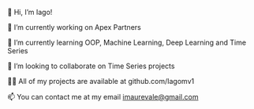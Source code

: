 👋 Hi, I’m Iago!

🔭 I’m currently working on Apex Partners

🌱 I’m currently learning OOP, Machine Learning, Deep Learning and Time Series

👯 I’m looking to collaborate on Time Series projects

👨‍💻 All of my projects are available at github.com/Iagomv1

📫 You can contact me at my email imaurevale@gmail.com
